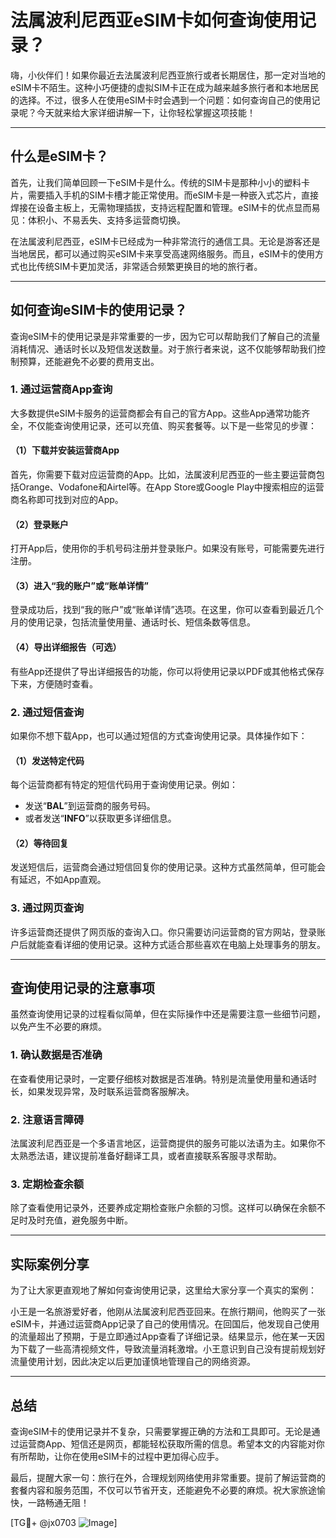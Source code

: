 # 法属波利尼西亚eSIM卡如何查询使用记录？

嗨，小伙伴们！如果你最近去法属波利尼西亚旅行或者长期居住，那一定对当地的eSIM卡不陌生。这种小巧便捷的虚拟SIM卡正在成为越来越多旅行者和本地居民的选择。不过，很多人在使用eSIM卡时会遇到一个问题：如何查询自己的使用记录呢？今天就来给大家详细讲解一下，让你轻松掌握这项技能！

---

## 什么是eSIM卡？

首先，让我们简单回顾一下eSIM卡是什么。传统的SIM卡是那种小小的塑料卡片，需要插入手机的SIM卡槽才能正常使用。而eSIM卡是一种嵌入式芯片，直接焊接在设备主板上，无需物理插拔，支持远程配置和管理。eSIM卡的优点显而易见：体积小、不易丢失、支持多运营商切换。

在法属波利尼西亚，eSIM卡已经成为一种非常流行的通信工具。无论是游客还是当地居民，都可以通过购买eSIM卡来享受高速网络服务。而且，eSIM卡的使用方式也比传统SIM卡更加灵活，非常适合频繁更换目的地的旅行者。

---

## 如何查询eSIM卡的使用记录？

查询eSIM卡的使用记录是非常重要的一步，因为它可以帮助我们了解自己的流量消耗情况、通话时长以及短信发送数量。对于旅行者来说，这不仅能够帮助我们控制预算，还能避免不必要的费用支出。

### 1. **通过运营商App查询**

大多数提供eSIM卡服务的运营商都会有自己的官方App。这些App通常功能齐全，不仅能查询使用记录，还可以充值、购买套餐等。以下是一些常见的步骤：

#### （1）下载并安装运营商App
首先，你需要下载对应运营商的App。比如，法属波利尼西亚的一些主要运营商包括Orange、Vodafone和Airtel等。在App Store或Google Play中搜索相应的运营商名称即可找到对应的App。

#### （2）登录账户
打开App后，使用你的手机号码注册并登录账户。如果没有账号，可能需要先进行注册。

#### （3）进入“我的账户”或“账单详情”
登录成功后，找到“我的账户”或“账单详情”选项。在这里，你可以查看到最近几个月的使用记录，包括流量使用量、通话时长、短信条数等信息。

#### （4）导出详细报告（可选）
有些App还提供了导出详细报告的功能，你可以将使用记录以PDF或其他格式保存下来，方便随时查看。

### 2. **通过短信查询**

如果你不想下载App，也可以通过短信的方式查询使用记录。具体操作如下：

#### （1）发送特定代码
每个运营商都有特定的短信代码用于查询使用记录。例如：
- 发送“**BAL**”到运营商的服务号码。
- 或者发送“**INFO**”以获取更多详细信息。

#### （2）等待回复
发送短信后，运营商会通过短信回复你的使用记录。这种方式虽然简单，但可能会有延迟，不如App直观。

### 3. **通过网页查询**

许多运营商还提供了网页版的查询入口。你只需要访问运营商的官方网站，登录账户后就能查看详细的使用记录。这种方式适合那些喜欢在电脑上处理事务的朋友。

---

## 查询使用记录的注意事项

虽然查询使用记录的过程看似简单，但在实际操作中还是需要注意一些细节问题，以免产生不必要的麻烦。

### 1. **确认数据是否准确**
在查看使用记录时，一定要仔细核对数据是否准确。特别是流量使用量和通话时长，如果发现异常，及时联系运营商客服解决。

### 2. **注意语言障碍**
法属波利尼西亚是一个多语言地区，运营商提供的服务可能以法语为主。如果你不太熟悉法语，建议提前准备好翻译工具，或者直接联系客服寻求帮助。

### 3. **定期检查余额**
除了查看使用记录外，还要养成定期检查账户余额的习惯。这样可以确保在余额不足时及时充值，避免服务中断。

---

## 实际案例分享

为了让大家更直观地了解如何查询使用记录，这里给大家分享一个真实的案例：

小王是一名旅游爱好者，他刚从法属波利尼西亚回来。在旅行期间，他购买了一张eSIM卡，并通过运营商App记录了自己的使用情况。在回国后，他发现自己使用的流量超出了预期，于是立即通过App查看了详细记录。结果显示，他在某一天因为下载了一些高清视频文件，导致流量消耗激增。小王意识到自己没有提前规划好流量使用计划，因此决定以后更加谨慎地管理自己的网络资源。

---

## 总结

查询eSIM卡的使用记录并不复杂，只需要掌握正确的方法和工具即可。无论是通过运营商App、短信还是网页，都能轻松获取所需的信息。希望本文的内容能对你有所帮助，让你在使用eSIM卡的过程中更加得心应手。

最后，提醒大家一句：旅行在外，合理规划网络使用非常重要。提前了解运营商的套餐内容和服务范围，不仅可以节省开支，还能避免不必要的麻烦。祝大家旅途愉快，一路畅通无阻！

[TG💪+ @jx0703 ![Image](https://github.com/user-attachments/assets/dbca1d08-cadb-493c-b0ec-ad6f7a83f270)]